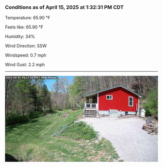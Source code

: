 ### Conditions as of April 15, 2025 at 1:32:31 PM CDT 

Temperature: 65.90 &deg;F

Feels like: 65.90 &deg;F

Humidity: 34%

Wind Direction: SSW

Windspeed: 0.7 mph

Wind Gust: 2.2 mph

---

<img src="./images/latest.jpeg"/>

